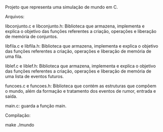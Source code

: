 Projeto que representa uma simulação de mundo em C.

Arquivos:

libconjunto.c e libconjunto.h: Biblioteca que armazena, implementa e explica o objetivo das funções referentes a criação, operações e liberação de memória de conjuntos.

libfila.c e libfila.h: Biblioteca que armazena, implementa e explica o objetivo das funções referentes a criação, operações e liberação de memória de uma fila.

liblef.c e liblef.h: Biblioteca que armazena, implementa e explica o objetivo das funções referentes a criação, operações e liberação de memória de uma lista de eventos futuros.

funcoes.c e funcoes.h: Biblioteca que contém as estruturas que compõem o mundo, além da formação e tratamento dos eventos de rumor, entrada e saída.

main.c: guarda a função main.

Compilação:

make
./mundo